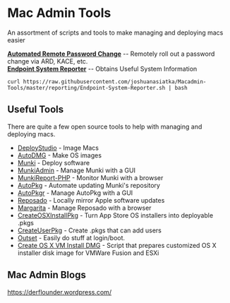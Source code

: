 # Mac Admin Tools
An assortment of scripts and tools to make managing and deploying macs easier

**[Automated Remote Password Change](automated-password-change/)** -- Remotely roll out a password change via ARD, KACE, etc.  
**[Endpoint System Reporter](reporting/)** -- Obtains Useful System Information
```
curl https://raw.githubusercontent.com/joshuanasiatka/Macadmin-Tools/master/reporting/Endpoint-System-Reporter.sh | bash
```

## Useful Tools
There are quite a few open source tools to help with managing and deploying macs.
- [DeployStudio](http://www.deploystudio.com/) - Image Macs
- [AutoDMG](https://github.com/MagerValp/AutoDMG) - Make OS images
- [Munki](https://github.com/munki/munki) - Deploy software
- [MunkiAdmin](https://github.com/hjuutilainen/munkiadmin) - Manage Munki with a GUI
- [MunkiReport-PHP](https://github.com/munkireport/munkireport-php) - Monitor Munki with a browser
- [AutoPkg](https://github.com/autopkg/autopkg) - Automate updating Munki's repository
- [AutoPkgr](https://github.com/lindegroup/autopkgr) - Manage AutoPkg with a GUI
- [Reposado](https://github.com/wdas/reposado) - Locally mirror Apple software updates
- [Margarita](https://github.com/jessepeterson/margarita) - Manage Reposado with a browser
- [CreateOSXInstallPkg](https://github.com/munki/createOSXinstallPkg) - Turn App Store OS installers into deployable .pkgs
- [CreateUserPkg](https://github.com/MagerValp/CreateUserPkg) - Create .pkgs that can add users
- [Outset](https://github.com/chilcote/outset) - Easily do stuff at login/boot.
- [Create OS X VM Install DMG](https://github.com/rtrouton/create_os_x_vm_install_dmg) - Script that prepares customized OS X installer disk image for VMWare Fusion and ESXi

## Mac Admin Blogs
https://derflounder.wordpress.com/
